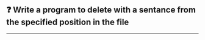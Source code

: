 ## :question: Write a program to delete with a sentance from the specified position in the file
___
<!-- <br>

## :fast_forward: Output

<br>

<img src="../../Image/co2pg2op1.png" width="400"></img><br> -->
